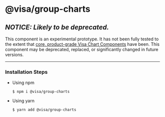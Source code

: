 # @visa/group-charts

## _NOTICE: Likely to be deprecated._

This component is an experimental prototype. It has not been fully tested to the extent that [core, product-grade Visa Chart Components](../charts) have been. This component may be deprecated, replaced, or significantly changed in future versions.

<hr />

### Installation Steps

- Using npm
  ```
  $ npm i @visa/group-charts
  ```
- Using yarn
  ```
  $ yarn add @visa/group-charts
  ```
